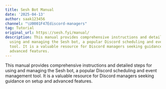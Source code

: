 ```yaml
---
title: Sesh Bot Manual
date: '2025-04-13'
author: saak123456
channel: "\U0001F47Ediscord-managers"
tag: Tutorial
original_url: https://sesh.fyi/manual/
description: This manual provides comprehensive instructions and detailed steps for
  using and managing the Sesh bot, a popular Discord scheduling and event management
  tool. It is a valuable resource for Discord managers seeking guidance on setup and
  advanced features.
---
```


This manual provides comprehensive instructions and detailed steps for using and managing the Sesh bot, a popular Discord scheduling and event management tool. It is a valuable resource for Discord managers seeking guidance on setup and advanced features.